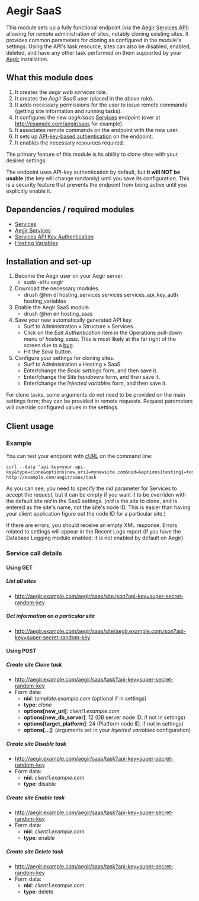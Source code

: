 Aegir SaaS
==========

This module sets up a fully functional endpoint (via the [Aegir Services API](https://www.drupal.org/project/hosting_services)) allowing for remote administration of sites, notably cloning existing sites.  It provides common parameters for cloning as configured in the module's settings.  Using the API's task resource, sites can also be disabled, enabled, deleted, and have any other task performed on them supported by your [Aegir](https://www.drupal.org/project/hostmaster) installation.

## What this module does

1. It creates the *aegir web services* role.
2. It creates the *Aegir SaaS* user (placed in the above role).
3. It adds necessary permissions for the user to issue remote commands (getting site information and running tasks).
4. It configures the new *aegir/saas* [Services](https://www.drupal.org/project/services) endpoint (over at http://example.com/aegir/saas for example).
5. It associates remote commands on the endpoint with the new user.
6. It sets up [API-key-based authentication](https://www.drupal.org/project/services_api_key_auth) on the endpoint.
7. It enables the necessary resources required.

The primary feature of this module is its ability to clone sites with your desired settings.

The endpoint uses API-key authentication by default, but **it will NOT be usable** (the key will change randomly) until you save its configuration.  This is a security feature that prevents the endpoint from being active until you explicitly enable it.

## Dependencies / required modules

* [Services](https://www.drupal.org/project/services)
* [Aegir Services](https://www.drupal.org/project/hosting_services)
* [Services API Key Authentication](https://www.drupal.org/project/services_api_key_auth)
* [Hosting Variables](https://www.drupal.org/project/hosting_variables)

## Installation and set-up

1. Become the Aegir user on your Aegir server.
    * sudo -sHu aegir
2. Download the necessary modules.
    * drush @hm dl hosting_services services services_api_key_auth hosting_variables
3. Enable the Aegir SaaS module.
    * drush @hm en hosting_saas
4. Save your new automatically generated API key.
    * Surf to Administration » Structure » Services.
    * Click on the *Edit Authentication* item in the Operations pull-down menu of *hosting_saas*.  This is most likely at the far right of the screen due to a [bug](https://www.drupal.org/node/2706709).
    * Hit the *Save* button.
5. Configure your settings for cloning sites.
    * Surf to Administration » Hosting » SaaS.
    * Enter/change the *Basic settings* form, and then save it.
    * Enter/change the *Site handovers* form, and then save it.
    * Enter/change the *Injected variables* form, and then save it.

For clone tasks, some arguments do not need to be provided on the main settings form; they can be provided in remote requests.  Request parameters will override configured values in the settings.

## Client usage

### Example

You can test your endpoint with [cURL](https://en.wikipedia.org/wiki/CURL) on the command line:

    curl --data "api-key=your-api-key&type=clone&options[new_uri]=mynewsite.com&nid=&options[testing]=test" http://example.com/aegir/saas/task

As you can see, you need to specify the *nid* parameter for Services to accept the request, but it can be empty if you want it to be overriden with the default site *nid* in the SaaS settings. (*nid* is the site to clone, and is entered as the site's name, not the site's node ID.  This is easier than having your client application figure out the node ID for a particular site.)

If there are errors, you should receive an empty XML response. Errors related to settings will appear in the Recent Logs report (if you have the Database Logging module enabled; it is not enabled by default on Aegir).

### Service call details

#### Using GET

##### List all sites

* http://aegir.example.com/aegir/saas/site.json?api-key=super-secret-random-key

##### Get information on a particular site

* http://aegir.example.com/aegir/saas/site/aegir.example.com.json?api-key=super-secret-random-key

#### Using POST

##### Create site Clone task

* http://aegir.example.com/aegir/saas/task?api-key=super-secret-random-key
* Form data:
    * **nid**: *template.example.com* (optional if in settings)
    * **type**: *clone*
    * **options[new_uri]**: *client1.example.com*
    * **options[new_db_server]**: 12 (DB server node ID, if not in settings)
    * **options[target_platform]**: 24 (Platform node ID, if not in settings)
    * **options[...]**: (arguments set in your *Injected variables* configuration)

##### Create site Disable task

* http://aegir.example.com/aegir/saas/task?api-key=super-secret-random-key
* Form data:
    * **nid**: *client1.example.com*
    * **type**: disable

##### Create site Enable task

* http://aegir.example.com/aegir/saas/task?api-key=super-secret-random-key
* Form data:
    * **nid**: *client1.example.com*
    * **type**: enable

##### Create site Delete task

* http://aegir.example.com/aegir/saas/task?api-key=super-secret-random-key
* Form data:
    * **nid**: *client1.example.com*
    * **type**: delete